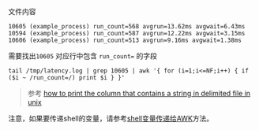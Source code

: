 文件内容

```
10605 (example_process) run_count=568 avgrun=13.62ms avgwait=6.43ms
10594 (example_process) run_count=587 avgrun=12.22ms avgwait=3.15ms
10606 (example_process) run_count=513 avgrun=9.16ms avgwait=1.38ms
```

需要找出`10605` 对应行中包含 `run_count=` 的字段

```
tail /tmp/latency.log | grep 10605 | awk '{ for (i=1;i<=NF;i++) { if ($i ~ /run_count=/) print $i } }'
```

> 参考 [how to print the column that contains a string in delimited file in unix](http://www.unix.com/unix-for-dummies-questions-and-answers/181267-how-print-column-contains-string-delimited-file-unix.html)

注意，如果要传递shell的变量，请参考[shell变量传递给AWK](awk_shell_var)方法。